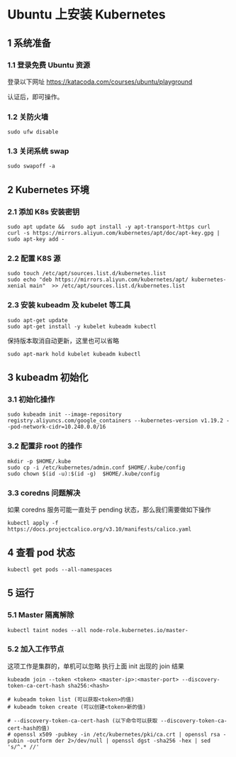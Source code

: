 # Ubuntu 上安装 Kubernetes

## 1 系统准备

### 1.1 登录免费 Ubuntu 资源

登录以下网址 https://katacoda.com/courses/ubuntu/playground

认证后，即可操作。

### 1.2 关防火墙
```
sudo ufw disable
```

### 1.3 关闭系统 swap
```
sudo swapoff -a
```

## 2 Kubernetes 环境

### 2.1 添加 K8s 安装密钥
```
sudo apt update &&  sudo apt install -y apt-transport-https curl
curl -s https://mirrors.aliyun.com/kubernetes/apt/doc/apt-key.gpg |  sudo apt-key add -
```

### 2.2 配置 K8S 源
```
sudo touch /etc/apt/sources.list.d/kubernetes.list
sudo echo "deb https://mirrors.aliyun.com/kubernetes/apt/ kubernetes-xenial main"  >> /etc/apt/sources.list.d/kubernetes.list
```

### 2.3 安装 kubeadm 及 kubelet 等工具
```
sudo apt-get update
sudo apt-get install -y kubelet kubeadm kubectl
```

保持版本取消自动更新，这里也可以省略
```
sudo apt-mark hold kubelet kubeadm kubectl
```

## 3 kubeadm 初始化
### 3.1 初始化操作
```
sudo kubeadm init --image-repository registry.aliyuncs.com/google_containers --kubernetes-version v1.19.2 --pod-network-cidr=10.240.0.0/16
````

### 3.2 配置非 root 的操作
```
mkdir -p $HOME/.kube
sudo cp -i /etc/kubernetes/admin.conf $HOME/.kube/config
sudo chown $(id -u):$(id -g)  $HOME/.kube/config
```

### 3.3 coredns 问题解决
如果 coredns 服务可能一直处于 pending 状态，那么我们需要做如下操作
```
kubectl apply -f https://docs.projectcalico.org/v3.10/manifests/calico.yaml
```

## 4 查看 pod 状态
```
kubectl get pods --all-namespaces
```

## 5 运行
### 5.1 Master 隔离解除
```
kubectl taint nodes --all node-role.kubernetes.io/master-
```

### 5.2 加入工作节点
这项工作是集群的，单机可以忽略
执行上面 init 出现的 join 结果
```
kubeadm join --token <token> <master-ip>:<master-port> --discovery-token-ca-cert-hash sha256:<hash>

# kubeadm token list (可以获取<token>的值)
# kubeadm token create (可以创建<token>新的值)

# --discovery-token-ca-cert-hash (以下命令可以获取 --discovery-token-ca-cert-hash的值)
# openssl x509 -pubkey -in /etc/kubernetes/pki/ca.crt | openssl rsa -pubin -outform der 2>/dev/null | openssl dgst -sha256 -hex | sed 's/^.* //'
```












